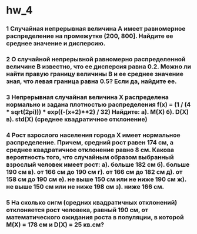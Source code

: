 # hw_4
### 1 Случайная непрерывная величина A имеет равномерное распределение на промежутке (200, 800]. Найдите ее среднее значение и дисперсию.
### 2 О случайной непрерывной равномерно распределенной величине B известно, что ее дисперсия равна 0.2. Можно ли найти правую границу величины B и ее среднее значение зная, что левая граница равна 0.5? Если да, найдите ее.
### 3 Непрерывная случайная величина X распределена нормально и задана плотностью распределения f(x) = (1 / (4 * sqrt(2pi))) * exp((-(x+2)**2) / 32) Найдите: а). M(X) б). D(X) в). std(X) (среднее квадратичное отклонение)
### 4 Рост взрослого населения города X имеет нормальное распределение. Причем, средний рост равен 174 см, а среднее квадратичное отклонение равно 8 см. Какова вероятность того, что случайным образом выбранный взрослый человек имеет рост: а). больше 182 см б). больше 190 см в). от 166 см до 190 см г). от 166 см до 182 см д). от 158 см до 190 см е). не выше 150 см или не ниже 190 см ж). не выше 150 см или не ниже 198 см з). ниже 166 см.
### 5 На сколько сигм (средних квадратичных отклонений) отклоняется рост человека, равный 190 см, от математического ожидания роста в популяции, в которой M(X) = 178 см и D(X) = 25 кв.см?
